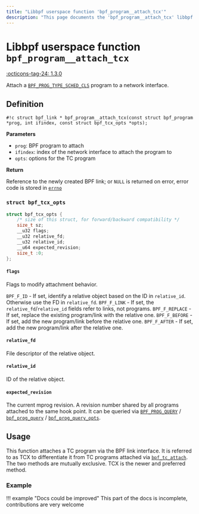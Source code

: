 ```yaml
---
title: "Libbpf userspace function 'bpf_program__attach_tcx'"
description: "This page documents the 'bpf_program__attach_tcx' libbpf userspace function, including its definition, usage, and examples."
---
```

# Libbpf userspace function `bpf_program__attach_tcx`

<!-- [LIBBPF_TAG] -->
[:octicons-tag-24: 1.3.0](https://github.com/libbpf/libbpf/releases/tag/v1.3.0)
<!-- [/LIBBPF_TAG] -->

Attach a [`BPF_PROG_TYPE_SCHED_CLS`](../../../linux/program-type/BPF_PROG_TYPE_SCHED_CLS.md) program to a network interface.

## Definition

`#!c struct bpf_link * bpf_program__attach_tcx(const struct bpf_program *prog, int ifindex, const struct bpf_tcx_opts *opts);`

**Parameters**

- `prog`: BPF program to attach
- `ifindex`: index of the network interface to attach the program to
- `opts`: options for the TC program

**Return**

Reference to the newly created BPF link; or `NULL` is returned on error, error code is stored in [`errno`](https://man7.org/linux/man-pages/man3/errno.3.html)

### `struct bpf_tcx_opts`

```c
struct bpf_tcx_opts {
	/* size of this struct, for forward/backward compatibility */
	size_t sz;
	__u32 flags;
	__u32 relative_fd;
	__u32 relative_id;
	__u64 expected_revision;
	size_t :0;
};
```

#### `flags`

Flags to modify attachment behavior.

`BPF_F_ID` - If set, identify a relative object based on the ID in `relative_id`. Otherwise use the FD in `relative_fd`.
`BPF_F_LINK` - If set, the `relative_fd`/`relative_id` fields refer to links, not programs.
`BPF_F_REPLACE` - If set, replace the existing program/link with the relative one.
`BPF_F_BEFORE` - If set, add the new program/link before the relative one.
`BPF_F_AFTER` - If set, add the new program/link after the relative one.

#### `relative_fd`

File descriptor of the relative object.

#### `relative_id`

ID of the relative object.

#### `expected_revision`

The current <nospell>mprog</nospell> revision. A revision number shared by all programs attached to the same hook point. It can be queried via [`BPF_PROG_QUERY`](../../../linux/syscall/BPF_PROG_QUERY.md) / [`bpf_prog_query`](bpf_prog_query.md) / [`bpf_prog_query_opts`](bpf_prog_query_opts.md).

## Usage

This function attaches a TC program via the BPF link interface. It is referred to as TCX to differentiate it from TC programs attached via [`bpf_tc_attach`](bpf_tc_attach.md). The two methods are mutually exclusive. TCX is the newer and preferred method.

### Example

!!! example "Docs could be improved"
    This part of the docs is incomplete, contributions are very welcome
